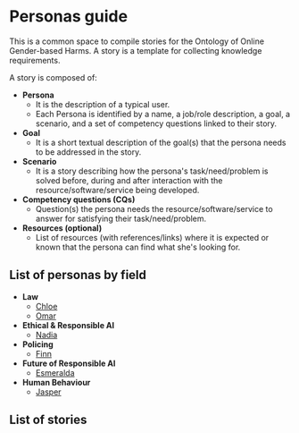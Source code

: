 # Personas guide

This is a common space to compile stories for the Ontology of Online Gender-based Harms. 
A story is a template for collecting knowledge requirements.

A story is composed of:
- **Persona**
    - It is the description of a typical user.
    - Each Persona is identified by a name, a job/role description, a goal, a scenario, and a set of competency questions linked to their story.
-  **Goal**
    - It is a short textual description of the goal(s) that the persona needs to be addressed in the story.
- **Scenario**
    - It is a story describing how the persona's task/need/problem is solved before, during and after interaction with the resource/software/service being developed.
- **Competency questions (CQs)**
    - Question(s) the persona needs the resource/software/service to answer for satisfying their task/need/problem.
-  **Resources (optional)**
    - List of resources (with references/links) where it is expected or known that the persona can find what she's looking for.

## List of personas by field

- **Law**
	- [Chloe](Chloe)
	- [Omar](Omar)
- **Ethical & Responsible AI**
	- [Nadia](Nadia)
- **Policing**
	- [Finn](Finn)
- **Future of Responsible AI**
	- [Esmeralda](Esmeralda)
- **Human Behaviour**
	- [Jasper](Jasper)

## List of stories

